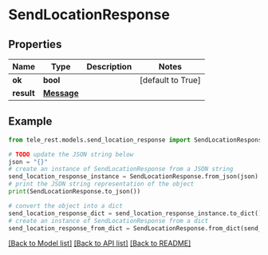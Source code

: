 # SendLocationResponse


## Properties

Name | Type | Description | Notes
------------ | ------------- | ------------- | -------------
**ok** | **bool** |  | [default to True]
**result** | [**Message**](Message.md) |  | 

## Example

```python
from tele_rest.models.send_location_response import SendLocationResponse

# TODO update the JSON string below
json = "{}"
# create an instance of SendLocationResponse from a JSON string
send_location_response_instance = SendLocationResponse.from_json(json)
# print the JSON string representation of the object
print(SendLocationResponse.to_json())

# convert the object into a dict
send_location_response_dict = send_location_response_instance.to_dict()
# create an instance of SendLocationResponse from a dict
send_location_response_from_dict = SendLocationResponse.from_dict(send_location_response_dict)
```
[[Back to Model list]](../README.md#documentation-for-models) [[Back to API list]](../README.md#documentation-for-api-endpoints) [[Back to README]](../README.md)


